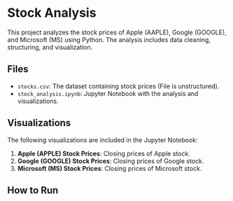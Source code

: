 # Stock Analysis

This project analyzes the stock prices of Apple (AAPLE), Google (GOOGLE), and Microsoft (MS) using Python. The analysis includes data cleaning, structuring, and visualization.

## Files

- `stocks.csv`: The dataset containing stock prices (File is unstructured).
- `stock_analysis.ipynb`: Jupyter Notebook with the analysis and visualizations.

## Visualizations

The following visualizations are included in the Jupyter Notebook:


1. **Apple (APPLE) Stock Prices**: Closing prices of Apple stock.
2. **Google (GOOGLE) Stock Prices**: Closing prices of Google stock.
3. **Microsoft (MS) Stock Prices**: Closing prices of Microsoft stock.

## How to Run

